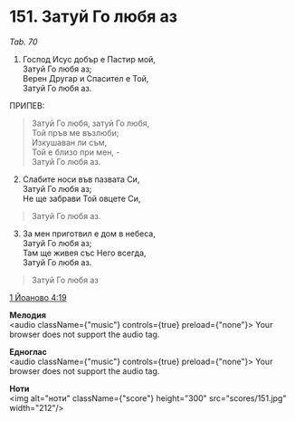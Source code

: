 # 151. Затуй Го любя аз

_Tab. 70_

1. Господ Исус добър е Пастир мой,  
Затуй Го любя аз;  
Верен Другар и Спасител е Той,  
Затуй Го любя аз.  

ПРИПЕВ:  

> Затуй Го любя, затуй Го любя,  
> Той пръв ме възлюби;  
> Изкушаван ли съм,  
> Той е близо при мен, -  
> Затуй Го любя аз.  

2. Слабите носи във пазвата Си,  
Затуй Го любя аз;  
Не ще забрави Той овцете Си,  

> Затуй Го любя аз.  

3. За мен приготвил е дом в небеса,  
Затуй Го любя аз;  
Там ще живея със Него всегда,  
Затуй Го любя аз.  

> Затуй Го любя аз

[1 Йоаново 4:19](http://biblia.bg/index.php?k=48&g=4&s=19)

**Мелодия**  
<audio className={"music"} controls={true} preload={"none"}>
    <source src="mp3/151.mp3" type="audio/mpeg"/>
    Your browser does not support the audio tag.
</audio>

**Едноглас**  
<audio className={"music"} controls={true} preload={"none"}>
    <source src="transp/151.mp3" type="audio/mpeg"/>
    Your browser does not support the audio tag.
</audio>

**Ноти**  
<img alt="ноти" className={"score"} height="300" src="scores/151.jpg" width="212"/>
